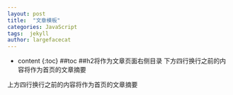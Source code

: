 ```yaml
---
layout: post
title:  "文章模板"
categories: JavaScript
tags:  jekyll 
author: largefacecat
---
```


* content
{:toc}
##toc 
##h2将作为文章页面右侧目录
下方四行换行之前的内容将作为首页的文章摘要




上方四行换行之前的内容将作为首页的文章摘要


